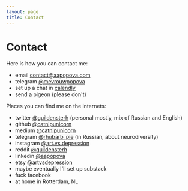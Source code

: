 ```yaml
---
layout: page
title: Contact
---
```

# Contact
Here is how you can contact me:

* email contact@aapopova.com
* telegram [@mevrouwpopova](https://t.me/mevrouwpopova)
* set up a chat in [calendly](https://calendly.com/catnipunicorn)
* send a pigeon (please don't)

Places you can find me on the internets:

* twitter [@guildensterh](https://twitter.com/guildensterh) (personal mostly, mix of Russian and English)
* github [@catnipunicorn](https://github.com/catnipunicorn/)
* medium [@catnipunicorn](https://medium.com/@catnipunicorn)
* telegram [@rhubarb_pie](https://t.me/rhubarb_pie) (in Russian, about neurodiversity)
* instagram [@art.vs.depression](https://www.instagram.com/art.vs.depression/)
* reddit [@guildensterh](https://www.reddit.com/user/guildensterh/)
* linkedin [@aapopova](https://www.linkedin.com/in/aapopova/)
* etsy [@artvsdepression](https://www.etsy.com/shop/artvsdepression)
* maybe eventually I'll set up substack
* fuck facebook
* at home in Rotterdam, NL